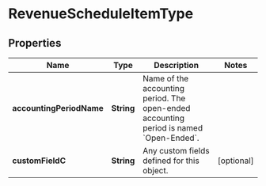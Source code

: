 
# RevenueScheduleItemType

## Properties
Name | Type | Description | Notes
------------ | ------------- | ------------- | -------------
**accountingPeriodName** | **String** | Name of the accounting period. The open-ended accounting period is named &#x60;Open-Ended&#x60;.  | 
**customFieldC** | **String** | Any custom fields defined for this object.  |  [optional]



